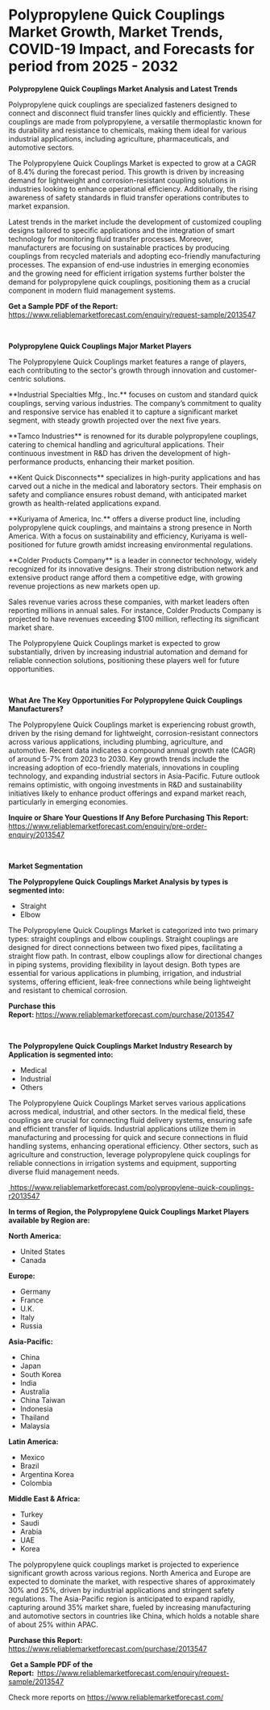 <p><h1>Polypropylene Quick Couplings Market Growth, Market Trends, COVID-19 Impact, and Forecasts for period from 2025 - 2032</h1></p><p><strong>Polypropylene Quick Couplings Market Analysis and Latest Trends</strong></p>
<p><p>Polypropylene quick couplings are specialized fasteners designed to connect and disconnect fluid transfer lines quickly and efficiently. These couplings are made from polypropylene, a versatile thermoplastic known for its durability and resistance to chemicals, making them ideal for various industrial applications, including agriculture, pharmaceuticals, and automotive sectors. </p><p>The Polypropylene Quick Couplings Market is expected to grow at a CAGR of 8.4% during the forecast period. This growth is driven by increasing demand for lightweight and corrosion-resistant coupling solutions in industries looking to enhance operational efficiency. Additionally, the rising awareness of safety standards in fluid transfer operations contributes to market expansion. </p><p>Latest trends in the market include the development of customized coupling designs tailored to specific applications and the integration of smart technology for monitoring fluid transfer processes. Moreover, manufacturers are focusing on sustainable practices by producing couplings from recycled materials and adopting eco-friendly manufacturing processes. The expansion of end-use industries in emerging economies and the growing need for efficient irrigation systems further bolster the demand for polypropylene quick couplings, positioning them as a crucial component in modern fluid management systems.</p></p>
<p><strong>Get a Sample PDF of the Report:&nbsp;</strong> <a href="https://www.reliablemarketforecast.com/enquiry/request-sample/2013547?utm_campaign=2193&utm_medium=2&utm_source=Github&utm_content=ia&utm_term=10022025&utm_id=polypropylene-quick-couplings">https://www.reliablemarketforecast.com/enquiry/request-sample/2013547</a></p>
<p>&nbsp;</p>
<p><strong>Polypropylene Quick Couplings Major Market Players</strong></p>
<p><p>The Polypropylene Quick Couplings market features a range of players, each contributing to the sector's growth through innovation and customer-centric solutions. </p><p>**Industrial Specialties Mfg., Inc.** focuses on custom and standard quick couplings, serving various industries. The company’s commitment to quality and responsive service has enabled it to capture a significant market segment, with steady growth projected over the next five years. </p><p>**Tamco Industries** is renowned for its durable polypropylene couplings, catering to chemical handling and agricultural applications. Their continuous investment in R&D has driven the development of high-performance products, enhancing their market position.</p><p>**Kent Quick Disconnects** specializes in high-purity applications and has carved out a niche in the medical and laboratory sectors. Their emphasis on safety and compliance ensures robust demand, with anticipated market growth as health-related applications expand.</p><p>**Kuriyama of America, Inc.** offers a diverse product line, including polypropylene quick couplings, and maintains a strong presence in North America. With a focus on sustainability and efficiency, Kuriyama is well-positioned for future growth amidst increasing environmental regulations.</p><p>**Colder Products Company** is a leader in connector technology, widely recognized for its innovative designs. Their strong distribution network and extensive product range afford them a competitive edge, with growing revenue projections as new markets open up.</p><p>Sales revenue varies across these companies, with market leaders often reporting millions in annual sales. For instance, Colder Products Company is projected to have revenues exceeding $100 million, reflecting its significant market share.</p><p>The Polypropylene Quick Couplings market is expected to grow substantially, driven by increasing industrial automation and demand for reliable connection solutions, positioning these players well for future opportunities.</p></p>
<p>&nbsp;</p>
<p><strong>What Are The Key Opportunities For Polypropylene Quick Couplings Manufacturers?</strong></p>
<p><p>The Polypropylene Quick Couplings market is experiencing robust growth, driven by the rising demand for lightweight, corrosion-resistant connectors across various applications, including plumbing, agriculture, and automotive. Recent data indicates a compound annual growth rate (CAGR) of around 5-7% from 2023 to 2030. Key growth trends include the increasing adoption of eco-friendly materials, innovations in coupling technology, and expanding industrial sectors in Asia-Pacific. Future outlook remains optimistic, with ongoing investments in R&D and sustainability initiatives likely to enhance product offerings and expand market reach, particularly in emerging economies.</p></p>
<p><strong>Inquire or Share Your Questions If Any Before Purchasing This Report:</strong> <a href="https://www.reliablemarketforecast.com/enquiry/pre-order-enquiry/2013547?utm_campaign=2193&utm_medium=2&utm_source=Github&utm_content=ia&utm_term=10022025&utm_id=polypropylene-quick-couplings">https://www.reliablemarketforecast.com/enquiry/pre-order-enquiry/2013547</a></p>
<p>&nbsp;</p>
<p><strong>Market Segmentation</strong></p>
<p><strong>The Polypropylene Quick Couplings Market Analysis by types is segmented into:</strong></p>
<p><ul><li>Straight</li><li>Elbow</li></ul></p>
<p><p>The Polypropylene Quick Couplings Market is categorized into two primary types: straight couplings and elbow couplings. Straight couplings are designed for direct connections between two fixed pipes, facilitating a straight flow path. In contrast, elbow couplings allow for directional changes in piping systems, providing flexibility in layout design. Both types are essential for various applications in plumbing, irrigation, and industrial systems, offering efficient, leak-free connections while being lightweight and resistant to chemical corrosion.</p></p>
<p><strong>Purchase this Report:&nbsp;</strong><a href="https://www.reliablemarketforecast.com/purchase/2013547?utm_campaign=2193&utm_medium=2&utm_source=Github&utm_content=ia&utm_term=10022025&utm_id=polypropylene-quick-couplings">https://www.reliablemarketforecast.com/purchase/2013547</a></p>
<p>&nbsp;</p>
<p><strong>The Polypropylene Quick Couplings Market Industry Research by Application is segmented into:</strong></p>
<p><ul><li>Medical</li><li>Industrial</li><li>Others</li></ul></p>
<p><p>The Polypropylene Quick Couplings Market serves various applications across medical, industrial, and other sectors. In the medical field, these couplings are crucial for connecting fluid delivery systems, ensuring safe and efficient transfer of liquids. Industrial applications utilize them in manufacturing and processing for quick and secure connections in fluid handling systems, enhancing operational efficiency. Other sectors, such as agriculture and construction, leverage polypropylene quick couplings for reliable connections in irrigation systems and equipment, supporting diverse fluid management needs.</p></p>
<p><a href="https://www.reliablemarketforecast.com/polypropylene-quick-couplings-r2013547?utm_campaign=2193&utm_medium=2&utm_source=Github&utm_content=ia&utm_term=10022025&utm_id=polypropylene-quick-couplings">&nbsp;https://www.reliablemarketforecast.com/polypropylene-quick-couplings-r2013547</a></p>
<p><strong>In terms of Region, the Polypropylene Quick Couplings Market Players available by Region are:</strong></p>
<p>
    <p> <strong> North America: </strong>
        <ul>
            <li>United States</li>
            <li>Canada</li>
        </ul>
        </p> 
    <p> <strong> Europe: </strong>
        <ul>
            <li>Germany</li>
            <li>France</li>
            <li>U.K.</li>
            <li>Italy</li>
            <li>Russia</li>
        </ul>
        </p> 
    <p> <strong> Asia-Pacific: </strong>
        <ul>
            <li>China</li>
            <li>Japan</li>
            <li>South Korea</li>
            <li>India</li>
            <li>Australia</li>
            <li>China Taiwan</li>
            <li>Indonesia</li>
            <li>Thailand</li>
            <li>Malaysia</li>
        </ul>
        </p> 
    <p> <strong> Latin America: </strong>
        <ul>
            <li>Mexico</li>
            <li>Brazil</li>
            <li>Argentina Korea</li>
            <li>Colombia</li>
        </ul>
        </p> 
    <p> <strong> Middle East & Africa: </strong>
        <ul>
            <li>Turkey</li>
            <li>Saudi</li>
            <li>Arabia</li>
            <li>UAE</li>
            <li>Korea</li>
        </ul>
    </p>
    </p>
<p><p>The polypropylene quick couplings market is projected to experience significant growth across various regions. North America and Europe are expected to dominate the market, with respective shares of approximately 30% and 25%, driven by industrial applications and stringent safety regulations. The Asia-Pacific region is anticipated to expand rapidly, capturing around 35% market share, fueled by increasing manufacturing and automotive sectors in countries like China, which holds a notable share of about 25% within APAC.</p></p>
<p><strong>Purchase this Report: </strong><a href="https://www.reliablemarketforecast.com/purchase/2013547?utm_campaign=2193&utm_medium=2&utm_source=Github&utm_content=ia&utm_term=10022025&utm_id=polypropylene-quick-couplings">https://www.reliablemarketforecast.com/purchase/2013547</a></p>
<p>&nbsp;<strong>Get a Sample PDF of the Report:&nbsp;&nbsp;</strong><a href="https://www.reliablemarketforecast.com/enquiry/request-sample/2013547?utm_campaign=2193&utm_medium=2&utm_source=Github&utm_content=ia&utm_term=10022025&utm_id=polypropylene-quick-couplings">https://www.reliablemarketforecast.com/enquiry/request-sample/2013547</a></p>
<p><strong></strong></p>
<p>Check more reports on <a href="https://www.reliablemarketforecast.com/?utm_campaign=2193&utm_medium=2&utm_source=Github&utm_content=ia&utm_term=10022025&utm_id=polypropylene-quick-couplings">https://www.reliablemarketforecast.com/</a></p>